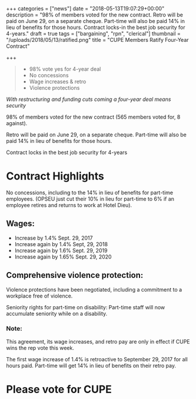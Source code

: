 +++
categories = ["news"]
date = "2018-05-13T19:07:29+00:00"
description = "98% of members voted for the new contract. Retro will be paid on June 29, on a separate cheque. Part-time will also be paid 14% in lieu of benefits for those hours. Contract locks-in the best job security for 4-years."
draft = true
tags = ["bargaining", "rpn", "clerical"]
thumbnail = "/uploads/2018/05/13/ratified.png"
title = "CUPE Members Ratify Four-Year Contract"

+++
> * 98% vote yes for 4-year deal
> * No concessions
> * Wage increases & retro
> * Violence protections

_With restructuring and funding cuts coming a four-year deal means security_

98% of members voted for the new contract (565 members voted for, 8 against).

Retro will be paid on June 29, on a separate cheque. Part-time will also be paid 14% in lieu of benefits for those hours.

Contract locks in the best job security for 4-years

# Contract Highlights

No concessions, including to the 14% in lieu of benefits for part-time employees. (OPSEU just cut their 10% in lieu for part-time to 6% if an employee retires and returns to work at Hotel Dieu).

## Wages:

* Increase by 1.4% Sept. 29, 2017
* Increase again by 1.4% Sept, 29, 2018
* Increase again by 1.6% Sept. 29, 2019
* Increase again by 1.65% Sept. 29, 2020

## Comprehensive violence protection:

Violence protections have been negotiated, including a commitment to a workplace free of violence.

Seniority rights for part-time on disability: Part-time staff will now accumulate seniority while on a disability.

### Note:

This agreement, its wage increases, and retro pay are only in effect if CUPE wins the rep vote this week.

The first wage increase of 1.4% is retroactive to September 29, 2017 for all hours paid. Part-time will get 14% in lieu of benefits on their retro pay.

# Please vote for CUPE